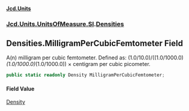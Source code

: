 #### [Jcd.Units](index.md 'index')
### [Jcd.Units.UnitsOfMeasure.SI](Jcd.Units.UnitsOfMeasure.SI.md 'Jcd.Units.UnitsOfMeasure.SI').[Densities](Densities.md 'Jcd.Units.UnitsOfMeasure.SI.Densities')

## Densities.MilligramPerCubicFemtometer Field

A(n) milligram per cubic femtometer. Defined as: (1.0/10.0)/((1.0/1000.0)*(1.0/1000.0)*(1.0/1000.0)) × centigram per cubic picometer.

```csharp
public static readonly Density MilligramPerCubicFemtometer;
```

#### Field Value
[Density](Density.md 'Jcd.Units.UnitTypes.Density')